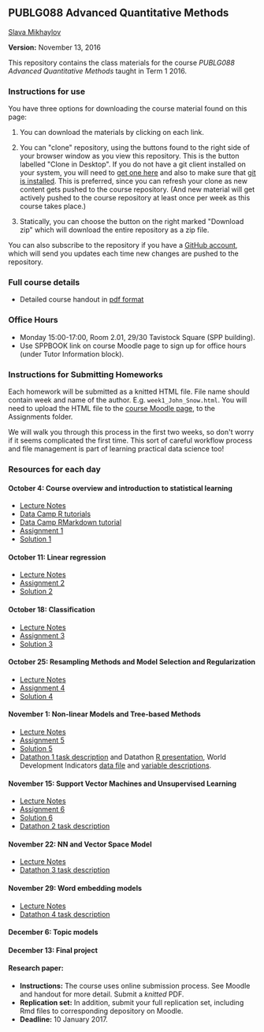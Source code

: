 ## PUBLG088 Advanced Quantitative Methods ##


[Slava Mikhaylov](s.mikhaylov@ucl.ac.uk)

**Version:** November 13, 2016

This repository contains the class materials for the course *PUBLG088 Advanced Quantitative Methods* taught in Term 1 2016.  

### Instructions for use ###

You have three options for downloading the course material found on this page:  

1.  You can download the materials by clicking on each link.  

2.  You can "clone" repository, using the buttons found to the right side of your browser window as you view this repository.  This is the button labelled "Clone in Desktop".  If you do not have a git client installed on your system, you will need to [get one here](https://git-scm.com/download/gui) and also to make sure that [git is installed](https://git-scm.com/downloads).  This is preferred, since you can refresh your clone as new content gets pushed to the course repository.  (And new material will get actively pushed to the course repository at least once per week as this course takes place.)

3.  Statically, you can choose the button on the right marked "Download zip" which will download the entire repository as a zip file.

You can also subscribe to the repository if you have a [GitHub account](https://github.com), which will send you updates each time new changes are pushed to the repository.

### Full course details ###

- Detailed course handout in [pdf format](handout/PUBLG088Handout.pdf)

### Office Hours ###

- Monday 15:00-17:00, Room 2.01, 29/30 Tavistock Square (SPP building).
- Use SPPBOOK link on course Moodle page to sign up for office hours (under Tutor Information block).


### Instructions for Submitting Homeworks ###

Each homework will be submitted as a knitted HTML file. File name should contain week and name of the author. E.g. `week1_John_Snow.html`. You will need to upload the HTML file to the [course Moodle page](https://moodle.ucl.ac.uk/course/view.php?id=14161), to the Assignments folder.  

We will walk you through this process in the first two weeks, so don't worry if it seems complicated the first time. This sort of careful workflow process and file management is part of learning practical data science too!

### Resources for each day ###

#### October 4: Course overview and introduction to statistical learning

- [Lecture Notes](week1/PUBLG088_week1.pdf)
- [Data Camp R tutorials](https://www.datacamp.com/courses/free-introduction-to-r)
- [Data Camp RMarkdown tutorial](http://bit.ly/R_markdown)
- [Assignment 1](week1/Week1_LASTNAME_FIRSTNAME.Rmd)
- [Solution 1](week1/Week1_assignment1_solution.Rmd)

#### October 11: Linear regression  
- [Lecture Notes](week2/PUBLG088_week2.pdf)
- [Assignment 2](week2/Week2_LASTNAME_FIRSTNAME.Rmd)
- [Solution 2](week2/Week2_assignment2_solution.Rmd)


#### October 18: Classification 
- [Lecture Notes](week3/PUBLG088_week3.pdf)
- [Assignment 3](week3/Week3_LASTNAME_FIRSTNAME.Rmd)
- [Solution 3](week3/Week3_assignment3_solution.Rmd)


#### October 25: Resampling Methods and Model Selection and Regularization 

- [Lecture Notes](week4/PUBLG088_week4.pdf)
- [Assignment 4](week4/Week4_LASTNAME_FIRSTNAME.Rmd)
- [Solution 4](week4/Week4_assignment4_solution.Rmd)


#### November 1: Non-linear Models and Tree-based Methods

- [Lecture Notes](week5/PUBLG088_week5.pdf)
- [Assignment 5](week5/Week5_LASTNAME_FIRSTNAME.Rmd)
- [Solution 5](week5/Week5_assignment5_solution.Rmd)
- [Datathon 1 task description](week5/Practice_Datathon1.Rmd) and Datathon [R presentation](week5/Datathon1.Rpres), World Development Indicators [data file](week5/WDI_Data.csv) and [variable descriptions](week5/WDI_Definition_and_Source.csv). 


#### November 15: Support Vector Machines and Unsupervised Learning

- [Lecture Notes](week6/PUBLG088_week6.pdf)
- [Assignment 6](week6/Week6_LASTNAME_FIRSTNAME.Rmd)
- [Solution 6](week6/Week6_assignment6_solution.Rmd)
- [Datathon 2 task description](week6/Practice_Datathon2.Rmd)


#### November 22: NN and Vector Space Model

- [Lecture Notes](week7/PUBLG088_week7.pdf)
- [Datathon 3 task description](week7/Practice_Datathon3.Rmd)


#### November 29: Word embedding models

- [Lecture Notes](week8/PUBLG088_week8.pdf)
- [Datathon 4 task description](week8/Practice_Datathon4.Rmd)


#### December 6: Topic models


#### December 13: Final project


#### Research paper: 

- **Instructions:**  The course uses online submission process. See Moodle and handout for more detail. Submit a *knitted* PDF. 
- **Replication set:** In addition, submit your full replication set, including Rmd files to corresponding depository on Moodle. 
- **Deadline:** 10 January 2017.

